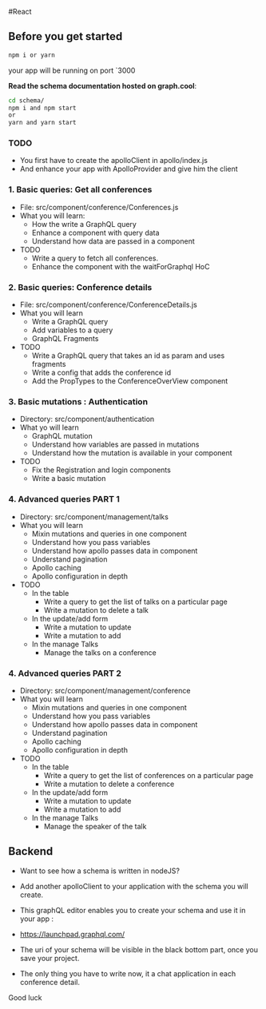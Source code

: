 
#React 

## Before you get started

```bash
npm i or yarn
```
your app will be running on port `3000

**Read the schema documentation hosted on graph.cool**:

```bash
cd schema/
npm i and npm start
or 
yarn and yarn start
```

### TODO
- You first have to create the apolloClient in apollo/index.js
- And enhance your app with ApolloProvider and give him the client


### 1. Basic queries: Get all conferences
- File: src/component/conference/Conferences.js
- What you will learn:
  - How the write a GraphQL query
  - Enhance a component with query data
  - Understand how data are passed in a component
- TODO
  - Write a query to fetch all conferences. 
  - Enhance the component with the waitForGraphql HoC

 ### 2. Basic queries: Conference details
- File: src/component/conference/ConferenceDetails.js
- What you will learn
  - Write a GraphQL query
  - Add variables to a query
  - GraphQL Fragments
- TODO
  - Write a GraphQL query that takes an id as param and uses fragments
  - Write a config that adds the conference id
  - Add the PropTypes to the ConferenceOverView component
  

 ### 3. Basic mutations : Authentication
- Directory: src/component/authentication
- What yo will learn
  - GraphQL mutation
  - Understand how variables are passed in mutations
  - Understand how the mutation is available in your component
- TODO
  - Fix the Registration and login components
  - Write a basic mutation

 ### 4. Advanced queries PART 1
- Directory: src/component/management/talks
- What you will learn
  - Mixin mutations and queries in one component
  - Understand how you pass variables
  - Understand how apollo passes data in component
  - Understand pagination
  - Apollo caching
  - Apollo configuration in depth
- TODO
  - In the table 
    - Write a query to get the list of talks on a particular page
    - Write a mutation to delete a talk
  - In the update/add form
    - Write a mutation to update
    - Write a mutation to add
  - In the manage Talks
    - Manage the talks on a conference

 ### 4. Advanced queries PART 2
- Directory: src/component/management/conference
- What you will learn
  - Mixin mutations and queries in one component
  - Understand how you pass variables
  - Understand how apollo passes data in component
  - Understand pagination
  - Apollo caching
  - Apollo configuration in depth
- TODO
  - In the table 
    - Write a query to get the list of conferences on a particular page
    - Write a mutation to delete a conference
  - In the update/add form
    - Write a mutation to update
    - Write a mutation to add
  - In the manage Talks
    - Manage the speaker of the talk



## Backend

- Want to see how a schema is written in nodeJS?
- Add another apolloClient to your application with the schema you will create.
- This graphQL editor enables you to create your schema and use it in your app :
- https://launchpad.graphql.com/

- The uri of your schema will be visible in the black bottom part, once you save your project.

- The only thing you have to write now, it a chat application in each conference detail.

Good luck




